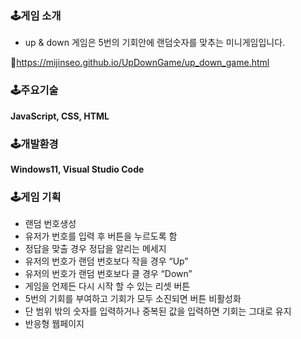 ### 🕹️**게임 소개**

- up & down 게임은 5번의 기회안에 랜덤숫자를 맞추는 미니게임입니다.
    
  

📌https://mijinseo.github.io/UpDownGame/up_down_game.html 

### 🕹️주요기술

 **JavaScript, CSS, HTML**

### 🕹️개발환경

**Windows11, Visual Studio Code**

### 🕹️**게임 기획**

- 랜덤 번호생성
- 유저가 번호를 입력 후 버튼을 누르도록 함
- 정답을 맞출 경우 정답을 알리는 메세지
- 유저의 번호가 랜덤 번호보다  작을 경우 “Up”
- 유저의 번호가 랜덤 번호보다 클 경우 “Down”
- 게임을 언제든 다시 시작 할 수 있는 리셋 버튼
- 5번의 기회를 부여하고 기회가 모두 소진되면 버튼 비활성화
- 단 범위 밖의 숫자를 입력하거나 중복된  값을 입력하면 기회는 그대로 유지
- 반응형 웹페이지
